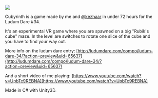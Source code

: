 ![](http://ludumdare.com/compo/wp-content/compo2//511439/65637-shot0-1450146319.jpg-eq-900-500.jpg)

Cubyrinth is a game made by me and [@kezhaar](http://twitter.com/kezhaar) in under 72 hours for the Ludum Dare \#34.

It's an experimental VR game where you are spawned on a big "Rubik's cube" maze. In the level are switches to rotate one slice of the cube and you have to find your way out.

More info on the ludum dare entry: [http://ludumdare.com/compo/ludum-dare-34/?action=preview&uid=65637](http://ludumdare.com/compo/ludum-dare-34/?action=preview&uid=65637)

And a short video of me playing: [https://www.youtube.com/watch?v=UpbTc9REBNA](https://www.youtube.com/watch?v=UpbTc9REBNA)

Made in C# with Unity3D.
